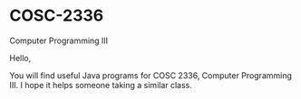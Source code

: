 # COSC-2336
Computer Programming III

Hello,

You will find useful Java programs for COSC 2336, Computer Programming III. I hope it helps someone taking a similar class.
